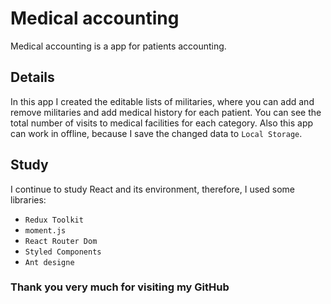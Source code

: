 # Medical accounting

Medical accounting is a app for patients accounting.

## Details

In this app I created the editable lists of militaries, where you can add and remove militaries and add medical history for each patient. You can see the total number of visits to medical facilities for each category. Also this app can work in offline, because I save the changed data to `Local Storage`.

## Study

I continue to study React and its environment,
therefore, I used some libraries:

- `Redux Toolkit`
- `moment.js`
- `React Router Dom`
- `Styled Components`
- `Ant designe`

### Thank you very much for visiting my GitHub
